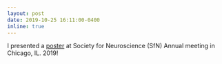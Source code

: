 ```yaml
---
layout: post
date: 2019-10-25 16:11:00-0400
inline: true
---
```


I presented a <a href='http://ewinapun.tk/publications'>poster</a> at Society for Neuroscience (SfN) Annual meeting in Chicago, IL. 2019!
